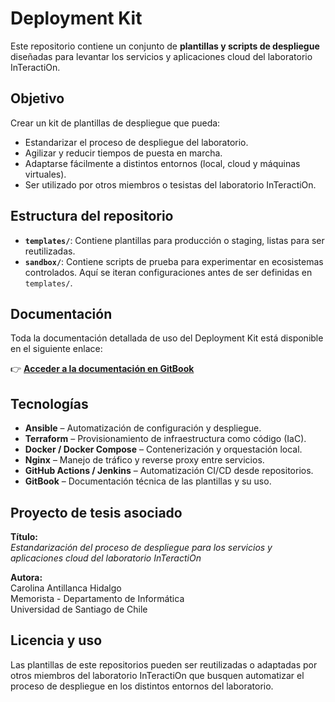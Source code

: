 # Deployment Kit

Este repositorio contiene un conjunto de **plantillas y scripts de despliegue** diseñadas para levantar los servicios y aplicaciones cloud del laboratorio InTeractiOn.


## Objetivo
Crear un kit de plantillas de despliegue que pueda:
- Estandarizar el proceso de despliegue del laboratorio.
- Agilizar y reducir tiempos de puesta en marcha.
- Adaptarse fácilmente a distintos entornos (local, cloud y máquinas virtuales).
- Ser utilizado por otros miembros o tesistas del laboratorio InTeractiOn.

## Estructura del repositorio

- **`templates/`**: Contiene plantillas para producción o staging, listas para ser reutilizadas.
- **`sandbox/`**: Contiene scripts de prueba para experimentar en ecosistemas controlados. Aquí se iteran configuraciones antes de ser definidas en `templates/`.

## Documentación

Toda la documentación detallada de uso del Deployment Kit está disponible en el siguiente enlace:

👉 [**Acceder a la documentación en GitBook**](https://infra-sandbox.gitbook.io/deployment-kit-docs)

## Tecnologías

- **Ansible** – Automatización de configuración y despliegue.
- **Terraform** – Provisionamiento de infraestructura como código (IaC).
- **Docker / Docker Compose** – Contenerización y orquestación local.
- **Nginx** – Manejo de tráfico y reverse proxy entre servicios.
- **GitHub Actions / Jenkins** – Automatización CI/CD desde repositorios.
- **GitBook** – Documentación técnica de las plantillas y su uso.


## Proyecto de tesis asociado

**Título:**  
_Estandarización del proceso de despliegue para los servicios y aplicaciones cloud del laboratorio InTeractiOn_

**Autora:**  
Carolina Antillanca Hidalgo  
Memorista - Departamento de Informática  
Universidad de Santiago de Chile


## Licencia y uso

Las plantillas de este repositorios pueden ser reutilizadas o adaptadas por otros miembros del laboratorio InTeractiOn que busquen automatizar el proceso de despliegue en los distintos entornos del laboratorio.
